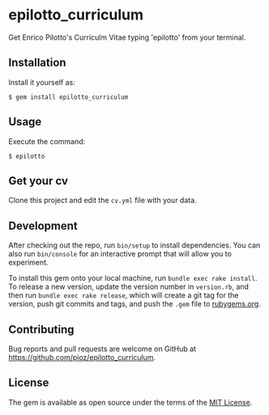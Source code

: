 # epilotto_curriculum

Get Enrico Pilotto's Curriculm Vitae typing 'epilotto' from your terminal.

## Installation

Install it yourself as:

    $ gem install epilotto_curriculum

## Usage

Execute the command:

    $ epilotto

## Get your cv

Clone this project and edit the `cv.yml` file with your data.

## Development

After checking out the repo, run `bin/setup` to install dependencies. You can also run `bin/console` for an interactive prompt that will allow you to experiment.

To install this gem onto your local machine, run `bundle exec rake install`. To release a new version, update the version number in `version.rb`, and then run `bundle exec rake release`, which will create a git tag for the version, push git commits and tags, and push the `.gem` file to [rubygems.org](https://rubygems.org).

## Contributing

Bug reports and pull requests are welcome on GitHub at https://github.com/pioz/epilotto_curriculum.


## License

The gem is available as open source under the terms of the [MIT License](http://opensource.org/licenses/MIT).
